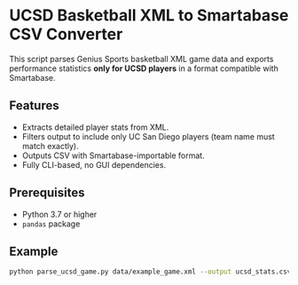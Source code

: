 # UCSD Basketball XML to Smartabase CSV Converter

This script parses Genius Sports basketball XML game data and exports performance statistics **only for UCSD players** in a format compatible with Smartabase.

## Features

- Extracts detailed player stats from XML.
- Filters output to include only UC San Diego players (team name must match exactly).
- Outputs CSV with Smartabase-importable format.
- Fully CLI-based, no GUI dependencies.

## Prerequisites

- Python 3.7 or higher
- `pandas` package

## Example

```bash
python parse_ucsd_game.py data/example_game.xml --output ucsd_stats.csv

